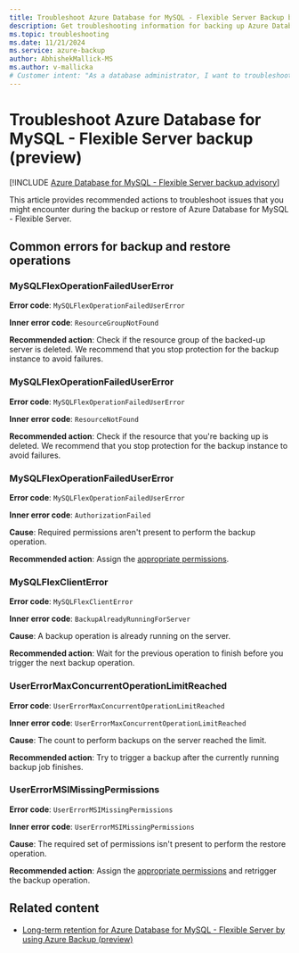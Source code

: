 ```yaml
---
title: Troubleshoot Azure Database for MySQL - Flexible Server Backup by Using Azure Backup
description: Get troubleshooting information for backing up Azure Database for MySQL - Flexible Server.
ms.topic: troubleshooting
ms.date: 11/21/2024
ms.service: azure-backup
author: AbhishekMallick-MS
ms.author: v-mallicka
# Customer intent: "As a database administrator, I want to troubleshoot backup issues for Azure Database for MySQL - Flexible Server, so that I can ensure reliable data protection and recovery."
---
```


# Troubleshoot Azure Database for MySQL - Flexible Server backup (preview)

[!INCLUDE [Azure Database for MySQL - Flexible Server backup advisory](../../includes/backup-mysql-flexible-server-advisory.md)]

This article provides recommended actions to troubleshoot issues that you might encounter during the backup or restore of Azure Database for MySQL - Flexible Server.

## Common errors for backup and restore operations

### MySQLFlexOperationFailedUserError

**Error code**: `MySQLFlexOperationFailedUserError`

**Inner error code**: `ResourceGroupNotFound`

**Recommended action**: Check if the resource group of the backed-up server is deleted. We recommend that you stop protection for the backup instance to avoid failures.

### MySQLFlexOperationFailedUserError

**Error code**: `MySQLFlexOperationFailedUserError`

**Inner error code**: `ResourceNotFound`

**Recommended action**: Check if the resource that you're backing up is deleted. We recommend that you stop protection for the backup instance to avoid failures.

### MySQLFlexOperationFailedUserError

**Error code**: `MySQLFlexOperationFailedUserError`

**Inner error code**: `AuthorizationFailed`

**Cause**: Required permissions aren't present to perform the backup operation.

**Recommended action**: Assign the [appropriate permissions](backup-azure-mysql-flexible-server-about.md#permissions-for-an-azure-database-for-mysql---flexible-server-backup).

### MySQLFlexClientError

**Error code**: `MySQLFlexClientError`

**Inner error code**: `BackupAlreadyRunningForServer`

**Cause**: A backup operation is already running on the server.

**Recommended action**: Wait for the previous operation to finish before you trigger the next backup operation.

### UserErrorMaxConcurrentOperationLimitReached

**Error code**: `UserErrorMaxConcurrentOperationLimitReached`

**Inner error code**: `UserErrorMaxConcurrentOperationLimitReached`

**Cause**: The count to perform backups on the server reached the limit.

**Recommended action**: Try to trigger a backup after the currently running backup job finishes.

### UserErrorMSIMissingPermissions

**Error code**: `UserErrorMSIMissingPermissions`

**Inner error code**: `UserErrorMSIMissingPermissions`

**Cause**: The required set of permissions isn't present to perform the restore operation.

**Recommended action**: Assign the [appropriate permissions](backup-azure-mysql-flexible-server-about.md#permissions-for-an-azure-database-for-mysql---flexible-server-backup) and retrigger the backup operation.

## Related content

- [Long-term retention for Azure Database for MySQL - Flexible Server by using Azure Backup (preview)](backup-azure-mysql-flexible-server-about.md)
